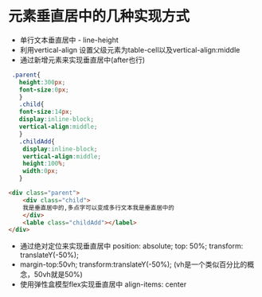 
# 元素垂直居中的几种实现方式

* 单行文本垂直居中 - line-height
* 利用vertical-align 设置父级元素为table-cell以及vertical-align:middle
* 通过新增元素来实现垂直居中(after也行)
```css
 .parent{  
   height:300px;  
   font-size:0px;  
   }  
   .child{  
   font-size:14px;  
   display:inline-block;  
   vertical-align:middle;  
   }  
   .childAdd{  
    display:inline-block;  
    vertical-align:middle;  
    height:100%;  
    width:0px;  
   }  
```
```html
<div class="parent">  
    <div class="child">  
    我是垂直居中的,多点字可以变成多行文本我是垂直居中的  
    </div>  
    <lable class="childAdd"></label>  
</div>  
```
* 通过绝对定位来实现垂直居中 position: absolute;  top: 50%;  transform: translateY(-50%);  
* margin-top:50vh; transform:translateY(-50%); (vh是一个类似百分比的概念，50vh就是50%)
* 使用弹性盒模型flex实现垂直居中 align-items: center